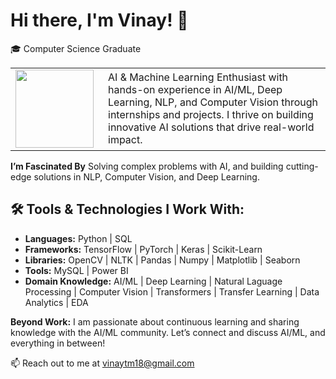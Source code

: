 # Hi there, I'm Vinay! 👋 

🎓 Computer Science Graduate

<table border="0">
  <tr>
    <td style="border: none;">
      <img src="https://media.giphy.com/media/v1.Y2lkPTc5MGI3NjExYXM3OGFoN2R5OW9uNjJoYm5zYnQ4dzllNHU1ZXJ5cmtxdThhb3d4ZCZlcD12MV9pbnRlcm5hbF9naWZfYnlfaWQmY3Q9Zw/qgQUggAC3Pfv687qPC/giphy.gif" width="125"/>
    </td>
    <td style="border: none; vertical-align: middle; padding-left: 15px;">
      AI & Machine Learning Enthusiast with hands-on experience in AI/ML, Deep Learning, NLP, and Computer Vision through internships and projects.  
      I thrive on building innovative AI solutions that drive real-world impact.
    </td>
  </tr>
</table>

**I’m Fascinated By** Solving complex problems with AI, and building cutting-edge solutions in NLP, Computer Vision, and Deep Learning.

## 🛠️ Tools & Technologies I Work With:

- **Languages:** Python | SQL
- **Frameworks:** TensorFlow | PyTorch | Keras | Scikit-Learn
- **Libraries:** OpenCV | NLTK | Pandas | Numpy | Matplotlib | Seaborn
- **Tools:** MySQL | Power BI
- **Domain Knowledge:** AI/ML | Deep Learning | Natural Laguage Processing | Computer Vision | Transformers | Transfer Learning | Data Analytics | EDA

**Beyond Work:** I am passionate about continuous learning and sharing knowledge with the AI/ML community. Let’s connect and discuss AI/ML, and everything in between!

📫 Reach out to me at vinaytm18@gmail.com










